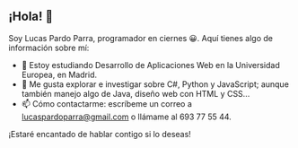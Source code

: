 ## ¡Hola! 👋

Soy Lucas Pardo Parra, programador en ciernes 😀. Aquí tienes algo de información sobre mí:

- 🌱 Estoy estudiando Desarrollo de Aplicaciones Web en la Universidad Europea, en Madrid.
- 🔭 Me gusta explorar e investigar sobre C#, Python y JavaScript; aunque también manejo algo de Java, diseño web con HTML y CSS...
- 📫 Cómo contactarme: escríbeme un correo a lucaspardoparra@gmail.com o llámame al 693 77 55 44.

¡Estaré encantado de hablar contigo si lo deseas!

